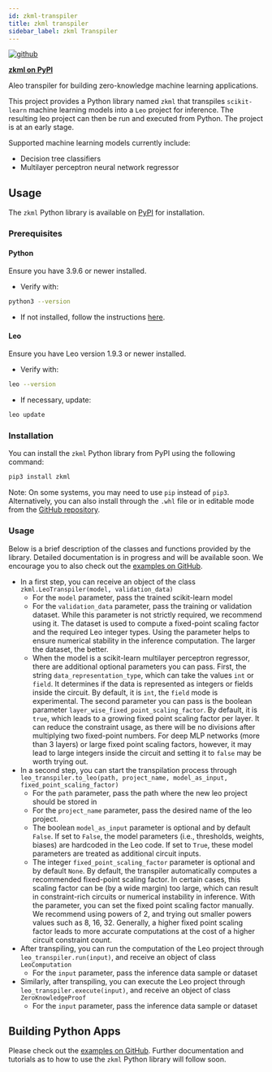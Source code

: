 ```yaml
---
id: zkml-transpiler
title: zkml transpiler
sidebar_label: zkml Transpiler
---
```



[![github]](https://github.com/provablehq/python-sdk/tree/master/zkml)


[github]: https://img.shields.io/badge/github-8da0cb?style=for-the-badge&labelColor=555555&logo=github

[**zkml on PyPI**](https://pypi.org/project/zkml/)

Aleo transpiler for building zero-knowledge machine learning applications.

This project provides a Python library named `zkml` that transpiles `scikit-learn` machine learning models into a `Leo` project for inference. The resulting leo project can then be run and executed from Python. The project is at an early stage.

Supported machine learning models currently include:
* Decision tree classifiers
* Multilayer perceptron neural network regressor

## Usage
The `zkml` Python library is available on [PyPI](https://pypi.org/project/zkml/) for installation.

### Prerequisites
#### Python
Ensure you have 3.9.6 or newer installed.
   - Verify with:
   ```bash
   python3 --version
   ```
   - If not installed, follow the instructions [here](https://wiki.python.org/moin/BeginnersGuide/Download).

#### Leo
Ensure you have Leo version 1.9.3 or newer installed.
   - Verify with:
   ```bash
   leo --version
   ```
   - If necessary, update:
   ```bash
   leo update
   ```

### Installation

You can install the `zkml` Python library from PyPI using the following command:
```bash
pip3 install zkml
```


Note: On some systems, you may need to use `pip` instead of `pip3`.
Alternatively, you can also install through the `.whl` file or in editable mode from the [GitHub repository](https://github.com/provablehq/python-sdk/tree/master/zkml).


### Usage


Below is a brief description of the classes and functions provided by the library. Detailed documentation is in progress and will be available soon.
We encourage you to also check out the [examples on GitHub](https://github.com/provablehq/python-sdk/tree/master/zkml/examples).


* In a first step, you can receive an object of the class `zkml.LeoTranspiler(model, validation_data)`
    * For the `model` parameter, pass the trained scikit-learn model
    * For the `validation_data` parameter, pass the training or validation dataset. While this parameter is not strictly required, we recommend using it. The dataset is used to compute a fixed-point scaling factor and the required Leo integer types. Using the parameter helps to ensure numerical stability in the inference computation. The larger the dataset, the better.
    * When the model is a scikit-learn multilayer perceptron regressor, there are additional optional parameters you can pass. First, the string `data_representation_type`, which can take the values `int` or `field`. It determines if the data is represented as integers or fields inside the circuit. By default, it is `int`, the `field` mode is experimental. The second parameter you can pass is the boolean parameter `layer_wise_fixed_point_scaling_factor`. By default, it is `true`, which leads to a growing fixed point scaling factor per layer. It can reduce the constraint usage, as there will be no divisions after multiplying two fixed-point numbers. For deep MLP networks (more than 3 layers) or large fixed point scaling factors, however, it may lead to large integers inside the circuit and setting it to `false` may be worth trying out.
* In a second step, you can start the transpilation process through `leo_transpiler.to_leo(path, project_name, model_as_input, fixed_point_scaling_factor)`
    * For the `path` parameter, pass the path where the new leo project should be stored in
    * For the `project_name` parameter, pass the desired name of the leo project.
    * The boolean `model_as_input` parameter is optional and by default `False`. If set to `False`, the model parameters (i.e., thresholds, weights, biases) are hardcoded in the Leo code. If set to `True`, these model parameters are treated as additional circuit inputs.
    * The integer `fixed_point_scaling_factor` parameter is optional and by default `None`. By default, the transpiler automatically computes a recommended fixed-point scaling factor. In certain cases, this scaling factor can be (by a wide margin) too large, which can result in constraint-rich circuits or numerical instability in inference. With the parameter, you can set the fixed point scaling factor manually. We recommend using powers of 2, and trying out smaller powers values such as 8, 16, 32. Generally, a higher fixed point scaling factor leads to more accurate computations at the cost of a higher circuit constraint count.
* After transpiling, you can run the computation of the Leo project through `leo_transpiler.run(input)`, and receive an object of class `LeoComputation`
    * For the `input` parameter, pass the inference data sample or dataset
* Similarly, after transpiling, you can execute the Leo project through `leo_transpiler.execute(input)`, and receive an object of class `ZeroKnowledgeProof`
    * For the `input` parameter, pass the inference data sample or dataset

## Building Python Apps


Please check out the [examples on GitHub](https://github.com/provablehq/python-sdk/tree/master/zkml/examples).
Further documentation and tutorials as to how to use the `zkml` Python library will follow soon.

